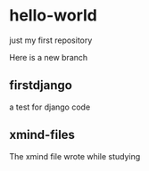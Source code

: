 # hello-world
just my first repository 

Here is a new branch

##  firstdjango
a test for django code 

## xmind-files
The xmind file  wrote while studying